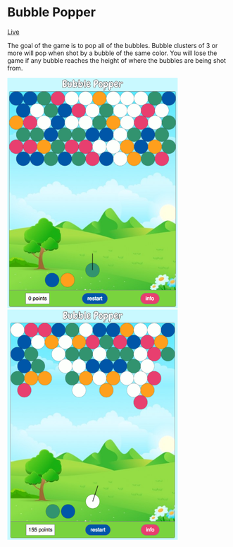 # Bubble Popper

[Live](http://reedwilliams24.github.io/bubblePopper)

The goal of the game is to pop all of the bubbles. Bubble clusters of 3 or more will pop when shot by a bubble of the same color. You will lose the game if any bubble reaches the height of where the bubbles are being shot from.

<div>
  <img src="https://raw.githubusercontent.com/reedwilliams24/bubblePopper/master/docs/screen_shot_1.png" width='387' height='522'>
  <img src="https://raw.githubusercontent.com/reedwilliams24/bubblePopper/master/docs/screen_shot_2.png" width='387' height='522'>
</div>
